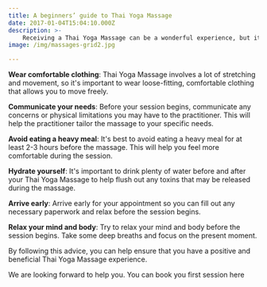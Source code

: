 ```yaml
---
title: A beginners’ guide to Thai Yoga Massage
date: 2017-01-04T15:04:10.000Z
description: >-
    Receiving a Thai Yoga Massage can be a wonderful experience, but it's essential to prepare yourself beforehand to ensure you get the most out of the session. Here are some tips to help you prepare for your Thai Yoga Massage:
image: /img/massages-grid2.jpg

---
```


**Wear comfortable clothing**: Thai Yoga Massage involves a lot of stretching and movement, so it's important to wear loose-fitting, comfortable clothing that allows you to move freely.

**Communicate your needs**: Before your session begins, communicate any concerns or physical limitations you may have to the practitioner. This will help the practitioner tailor the massage to your specific needs.

**Avoid eating a heavy meal**: It's best to avoid eating a heavy meal for at least 2-3 hours before the massage. This will help you feel more comfortable during the session.

**Hydrate yourself**: It's important to drink plenty of water before and after your Thai Yoga Massage to help flush out any toxins that may be released during the massage.

**Arrive early**: Arrive early for your appointment so you can fill out any necessary paperwork and relax before the session begins.

**Relax your mind and body**: Try to relax your mind and body before the session begins. Take some deep breaths and focus on the present moment.

By following this advice, you can help ensure that you have a positive and beneficial Thai Yoga Massage experience.

We are looking forward to help you. You can book you first session here